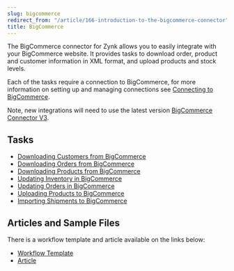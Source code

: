 ```yaml
---
slug: bigcommerce
redirect_from: "/article/166-introduction-to-the-bigcommerce-connector"
title: BigCommerce
---
```

The BigCommerce connector for Zynk allows you to easily integrate with your BigCommerce website. It provides tasks to download order, product and customer information in XML format, and upload products and stock levels.

Each of the tasks require a connection to BigCommerce, for more information on setting up and managing connections see [Connecting to BigCommerce](connecting-to-bigcommerce).

Note, new integrations will need to use the latest version [BigCommerce Connector V3](bigcommerce-v3).

## Tasks
* [Downloading Customers from BigCommerce](downloading-customers-from-bigcommerce)
* [Downloading Orders from BigCommerce](downloading-orders-from-bigcommerce)
* [Downloading Products from BigCommerce](downloading-products-from-bigcommerce)
* [Updating Inventory in BigCommerce](updating-inventory-in-bigcommerce)
* [Updating Orders in BigCommerce](updating-orders-in-bigcommerce)
* [Uploading Products to BigCommerce](uploading-products-to-bigcommerce)
* [Importing Shipments to BigCommerce](import-shipments-to-bigcommerce)

## Articles and Sample Files
There is a workflow template and article available on the links below:

* [Workflow Template](https://github.com/zynksoftware/samples/tree/master/Workflow%20Samples)
* [Article](bigcommerce-to-sage-50-integration)
